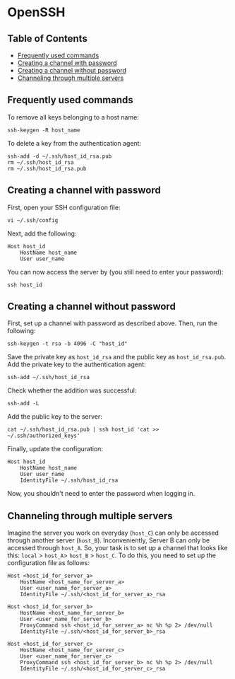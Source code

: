 # OpenSSH

## Table of Contents

* [Frequently used commands](#Frequently-used-commands)
* [Creating a channel with password](#Creating-a-channel-with-password)
* [Creating a channel without password](#Creating-a-channel-without-password)
* [Channeling through multiple servers](#Channeling-through-multiple-servers)

## Frequently used commands <a name="Frequently-used-commands"></a>

To remove all keys belonging to a host name:

```
ssh-keygen -R host_name
```

To delete a key from the authentication agent:

```
ssh-add -d ~/.ssh/host_id_rsa.pub
rm ~/.ssh/host_id_rsa
rm ~/.ssh/host_id_rsa.pub
```

## Creating a channel with password <a name="Creating-a-channel-with-password"></a>

First, open your SSH configuration file:

```
vi ~/.ssh/config
```

Next, add the following:

```
Host host_id
    HostName host_name
    User user_name
```

You can now access the server by (you still need to enter your password):

```
ssh host_id
```

## Creating a channel without password <a name="Creating-a-channel-without-password"></a>

First, set up a channel with password as described above. Then, run the following:

```
ssh-keygen -t rsa -b 4096 -C "host_id"
```

Save the private key as `host_id_rsa` and the public key as `host_id_rsa.pub`. Add the private key to the authentication agent:

```
ssh-add ~/.ssh/host_id_rsa
```

Check whether the addition was successful:

```
ssh-add -L
```

Add the public key to the server:

```
cat ~/.ssh/host_id_rsa.pub | ssh host_id 'cat >> ~/.ssh/authorized_keys'
```

Finally, update the configuration:

```
Host host_id
    HostName host_name
    User user_name
    IdentityFile ~/.ssh/host_id_rsa
```

Now, you shouldn't need to enter the password when logging in.

## Channeling through multiple servers <a name="Channeling-through-multiple-servers"></a>

Imagine the server you work on everyday (`host_C`) can only be accessed through another server (`host_B`). Inconveniently, Server B can only be accessed through `host_A`. So, your task is to set up a channel that looks like this: `local` > `host_A`> `host_B` > `host_C`. To do this, you need to set up the configuration file as follows:

```
Host <host_id_for_server_a>
    HostName <host_name_for_server_a>
    User <user_name_for_server_a>
    IdentityFile ~/.ssh/<host_id_for_server_a>_rsa

Host <host_id_for_server_b>
    HostName <host_name_for_server_b>
    User <user_name_for_server_b>
    ProxyCommand ssh <host_id_for_server_a> nc %h %p 2> /dev/null
    IdentityFile ~/.ssh/<host_id_for_server_b>_rsa

Host <host_id_for_server_c>
    HostName <host_name_for_server_c>
    User <user_name_for_server_c>
    ProxyCommand ssh <host_id_for_server_b> nc %h %p 2> /dev/null
    IdentityFile ~/.ssh/<host_id_for_server_c>_rsa
```
